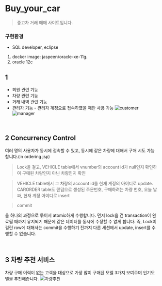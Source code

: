 # Buy_your_car
> 중고차 거래 매매 사이트입니다.

### 구현환경
- SQL developer, eclipse 
1. docker image: jaspeen/oracle-xe-11g. 
2. oracle 12c


## 1
- 회원 관련 기능
- 차량 관련 기능
- 거래 내역 관련 기능
- 관리자 기능 - 관리자 계정으로 접속하였을 때만 사용 가능
![customer](https://user-images.githubusercontent.com/44988609/104796781-a2d25300-57fc-11eb-995f-60dfa0376fd9.png)
![manager](https://user-images.githubusercontent.com/44988609/104796825-f5ac0a80-57fc-11eb-9f52-7fbcdb13c908.png)

</br>

## 2 Concurrency Control
여러 명의 사용자가 동시에 접속할 수 있고, 동시에 같은 차량에 대해서 구매 시도 가능합니다.(in ordering.jsp)

> Lock을 걸고, VEHICLE table에서 vnumber의 account id가 null인지 확인하여 구매된 차량인지 아닌 차량인지 확인


> VEHICLE table에서 그 차량의 account id를 현재 계정의 아이디로 update.
CARORDER table도 랜덤으로 생성된 주문번호, 구매하려는 차량 번호, 오늘 날짜, 현재 계정 아이디로 insert

> commit

을 하나의 과정으로 묶어서 atomic하게 수행합니다. 먼저 lock을 건 transaction이 완료될 때까지 유지되기 때문에 같은 데이터를 동시에 수정할 수 없게 합니다. 즉, Lock이 걸린 row에 대해서는 commit을 수행하기 전까지 다른 세션에서 update, insert를 수행할 수 없습니다.


</br>

## 3 차량 추천 서비스
차량 구매 이력이 없는 고객을 대상으로 가장 많이 구매된 모델 3가지 보여주며 인기모델을 추천해줍니다. 
![차량추천](https://user-images.githubusercontent.com/44988609/104796622-23904f80-57fb-11eb-999d-06b9b0c6aeb4.png)
 
